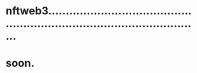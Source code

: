 # nftweb3.................................................................................................
# soon.
